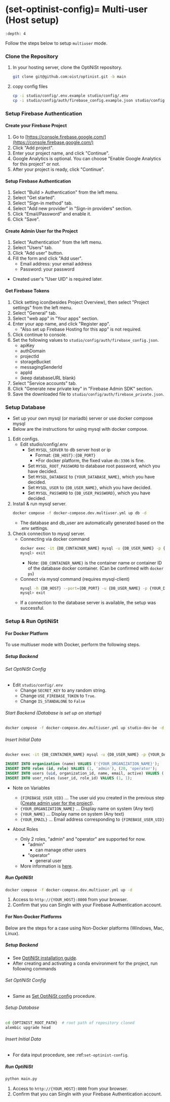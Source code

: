 (set-optinist-config)=
Multi-user (Host setup)
=======================

```{contents}
:depth: 4
```

Follow the steps below to setup `multiuser` mode.

### Clone the Repository
1. In your hosting server, clone the OptiNiSt repository.
    ```bash
    git clone git@github.com:oist/optinist.git -b main
    ```
2. copy config files
    ```bash
    cp -i studio/config/.env.example studio/config/.env
    cp -i studio/config/auth/firebase_config.example.json studio/config/auth/firebase_config.json
    ```

###  Setup Firebase Authentication

#### Create your Firebase Project
1. Go to [https://console.firebase.google.com/](https://console.firebase.google.com/)
2. Click "Add project".
3. Enter your project name, and click "Continue".
4. Google Analytics is optional. You can choose "Enable Google Analytics for this project" or not.
5. After your project is ready, click "Continue".

#### Setup Firebase Authentication
1. Select "Build > Authentication" from the left menu.
2. Select "Get started".
3. Select "Sign-in method" tab.
4. Select "Add new provider" in "Sign-in providers" section.
5. Click "Email/Password" and enable it.
6. Click "Save".

#### Create Admin User for the Project
1. Select "Authentication" from the left menu.
2. Select "Users" tab.
3. Click "Add user" button.
4. Fill the form and click "Add user".
    - Email address: your email address
    - Password: your password

- Created user's "User UID" is required later.

#### Get Firebase Tokens
1. Click setting icon(besides Project Overview), then select "Project settings" from the left menu.
2. Select "General" tab.
3. Select "web app" in "Your apps" section.
4. Enter your app name, and click "Register app".
    - "Also set up Firebase Hosting for this app" is not required.
5. Click continue to console.
6. Set the following values to `studio/config/auth/firebase_config.json`.
    - apiKey
    - authDomain
    - projectId
    - storageBucket
    - messagingSenderId
    - appId
    - (keep databaseURL blank)
7. Select "Service accounts" tab.
8. Click "Generate new private key" in "Firebase Admin SDK" section.
9. Save the downloaded file to `studio/config/auth/firebase_private.json`.

### Setup Database
- Set up your own mysql (or mariadb) server or use docker compose mysql
- Below are the instructions for using mysql with docker compose.

1. Edit configs.
    - Edit studio/config/.env
      - Set `MYSQL_SERVER` to db server host or ip
        - Format: `{DB_HOST}:{DB_PORT}`
        - \*For docker platform, the fixed value `db:3306` is fine.
      - Set `MYSQL_ROOT_PASSWORD` to database root password, which you have decided.
      - Set `MYSQL_DATABASE` to `{YOUR_DATABASE_NAME}`, which you have decided.
      - Set `MYSQL_USER` to `{DB_USER_NAME}`, which you have decided.
      - Set `MYSQL_PASSWORD` to `{DB_USER_PASSWORD}`, which you have decided.
2. Install & run mysql server.
    ```bash
    docker compose -f docker-compose.dev.multiuser.yml up db -d
    ```
    - The database and db_user are automatically generated based on the .env settings.
3. Check connection to mysql server.
    - Connecting via docker command
      ```bash
      docker exec -it {DB_CONTAINER_NAME} mysql -u {DB_USER_NAME} -p {YOUR_DATABASE_NAME}
      mysql> exit
      ```
      - Note: `{DB_CONTAINER_NAME}` is the container name or container ID of the database docker container. (Can be confirmed with `docker ps`)
    - Connect via mysql command (requires mysql-client)
      ```bash
      mysql -h {DB_HOST} --port={DB_PORT} -u {DB_USER_NAME} -p {YOUR_DATABASE_NAME}
      mysql> exit
      ```
    - If a connection to the database server is available, the setup was successful.

### Setup & Run OptiNiSt

#### For Docker Platform

To use multiuser mode with Docker, perform the following steps.

##### Setup Backend

###### Set OptiNiSt Config
- Edit `studio/config/.env`
    - Change `SECRET_KEY` to any random string.
    - Change `USE_FIREBASE_TOKEN` to `True`.
    - Change `IS_STANDALONE` to `False`

###### Start Backend (Database is set up on startup)
```bash
docker compose -f docker-compose.dev.multiuser.yml up studio-dev-be -d
```

###### Insert Initial Data
```bash
docker exec -it {DB_CONTAINER_NAME} mysql -u {DB_USER_NAME} -p {YOUR_DATABASE_NAME}
```
```sql
INSERT INTO organization (name) VALUES ('{YOUR_ORGANIZATION_NAME}');
INSERT INTO roles (id, role) VALUES (1, 'admin'), (20, 'operator');
INSERT INTO users (uid, organization_id, name, email, active) VALUES ('{FIREBASE_USER_UID}', 1, '{YOUR_NAME}', '{YOUR_EMAIL}', true);
INSERT INTO user_roles (user_id, role_id) VALUES (1, 1);
```
  - Note on Variables
    - `{FIREBASE_USER_UID}` ... The user uid you created in the previous step ([Create admin user for the project](#create-admin-user-for-the-project)).
    - `{YOUR_ORGANIZATION_NAME}` ... Display name on system (Any text)
    - `{YOUR_NAME}` ... Display name on system (Any text)
    - `{YOUR_EMAIL}` ... Email address corresponding to `{FIREBASE_USER_UID}`

- About Roles
  - Only 2 roles, "admin" and "operator" are supported for now.
    - "admin"
      - can manage other users
    - "operator"
      - general user
  - More information is [here](usage.md).

##### Run OptiNiSt
```bash
docker compose -f docker-compose.dev.multiuser.yml up -d
```

1. Access to `http://{YOUR_HOST}:8000` from your browser.
2. Confirm that you can SingIn with your Firebase Authentication account.

#### For Non-Docker Platforms

Below are the steps for a case using Non-Docker platforms (Windows, Mac, Linux).

##### Setup Backend
- See [OptiNiSt installation guide](../../installation/index.rst).
- After creating and activating a conda environment for the project, run following commands

###### Set OptiNiSt Config
- Same as [Set OptiNiSt config](#set-optinist-config) procedure.

###### Setup Database
```bash
cd {OPTINIST_ROOT_PATH}  # root path of repository cloned
alembic upgrade head
```

###### Insert Initial Data
- For data input procedure, see :ref:`set-optinist-config`.

##### Run OptiNiSt
```bash
python main.py
```

1. Access to `http://{YOUR_HOST}:8000` from your browser.
2. Confirm that you can SingIn with your Firebase Authentication account.
